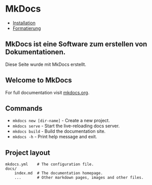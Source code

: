 # MkDocs

- [Installation](installation.md "Installation")
- [Formatierung](formatierung.md "Formatierungsmöglichkeiten")


## MkDocs ist eine Software zum erstellen von Dokumentationen.
Diese Seite wurde mit MkDocs erstellt.

## Welcome to MkDocs

For full documentation visit [mkdocs.org](https://www.mkdocs.org).

## Commands

* `mkdocs new [dir-name]` - Create a new project.
* `mkdocs serve` - Start the live-reloading docs server.
* `mkdocs build` - Build the documentation site.
* `mkdocs -h` - Print help message and exit.

## Project layout

    mkdocs.yml    # The configuration file.
    docs/
        index.md  # The documentation homepage.
        ...       # Other markdown pages, images and other files.

